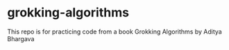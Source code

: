 # grokking-algorithms
This repo is for practicing code from a book Grokking Algorithms by Aditya Bhargava
